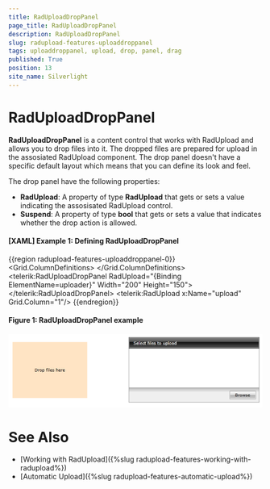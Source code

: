 ```yaml
---
title: RadUploadDropPanel
page_title: RadUploadDropPanel
description: RadUploadDropPanel
slug: radupload-features-uploaddroppanel
tags: uploaddroppanel, upload, drop, panel, drag
published: True
position: 13
site_name: Silverlight
---
```


# RadUploadDropPanel

__RadUploadDropPanel__ is a content control that works with RadUpload and allows you to drop files into it. The dropped files are prepared for upload in the assosiated RadUpload component. The drop panel doesn't have a specific default layout which means that you can define its look and feel.

The drop panel have the following properties:
* __RadUpload__: A property of type __RadUpload__ that gets or sets a value indicating the assosisated RadUpload control.
* __Suspend__: A property of type __bool__ that gets or sets a value that indicates whether the drop action is allowed.

#### __[XAML] Example 1: Defining RadUploadDropPanel__
{{region radupload-features-uploaddroppanel-0}}
	<Grid>
		<Grid.ColumnDefinitions>
			<ColumnDefinition/>
			<ColumnDefinition/>
		</Grid.ColumnDefinitions>	
		<telerik:RadUploadDropPanel RadUpload="{Binding ElementName=uploader}" Width="200" Height="150">
			<Border Background="Bisque">
				<TextBlock Text="Drop files here" 
						   HorizontalAlignment="Center" 
						   VerticalAlignment="Center"/>
			</Border>
		</telerik:RadUploadDropPanel>
		<telerik:RadUpload x:Name="upload" Grid.Column="1"/>
	</Grid>
{{endregion}}

#### __Figure 1: RadUploadDropPanel example__
![](images/radupload-features-uploaddroppanel-0.png)

# See Also
 * [Working with RadUpload]({%slug radupload-features-working-with-radupload%})
 * [Automatic Upload]({%slug radupload-features-automatic-upload%})
